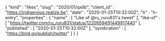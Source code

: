 {
  "kind" : "likes",
  "slug" : "2020/01/qxilb",
  "client_id" : "https://indigenous.realize.be",
  "date" : "2020-01-25T10:32:00Z",
  "h" : "h-entry",
  "properties" : {
    "name" : [ "Like of @ru_ruru831's tweet" ],
    "like-of" : [ "https://twitter.com/ru_ruru831/status/1220659491449917440" ],
    "published" : [ "2020-01-25T10:32:00Z" ],
    "syndication" : [ "https://brid.gy/publish/twitter" ]
  }
}

